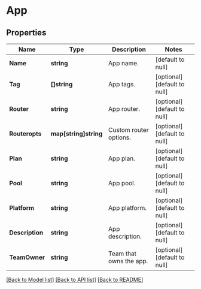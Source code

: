 # App

## Properties
Name | Type | Description | Notes
------------ | ------------- | ------------- | -------------
**Name** | **string** | App name. | [default to null]
**Tag** | **[]string** | App tags. | [optional] [default to null]
**Router** | **string** | App router. | [optional] [default to null]
**Routeropts** | **map[string]string** | Custom router options. | [optional] [default to null]
**Plan** | **string** | App plan. | [optional] [default to null]
**Pool** | **string** | App pool. | [optional] [default to null]
**Platform** | **string** | App platform. | [optional] [default to null]
**Description** | **string** | App description. | [optional] [default to null]
**TeamOwner** | **string** | Team that owns the app. | [optional] [default to null]

[[Back to Model list]](../README.md#documentation-for-models) [[Back to API list]](../README.md#documentation-for-api-endpoints) [[Back to README]](../README.md)


